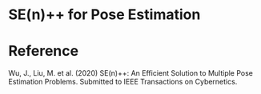 # SE(n)++ for Pose Estimation

# Reference
Wu, J., Liu, M. et al. (2020) SE(n)++: An Efficient Solution to Multiple Pose Estimation Problems. Submitted to IEEE Transactions on Cybernetics.